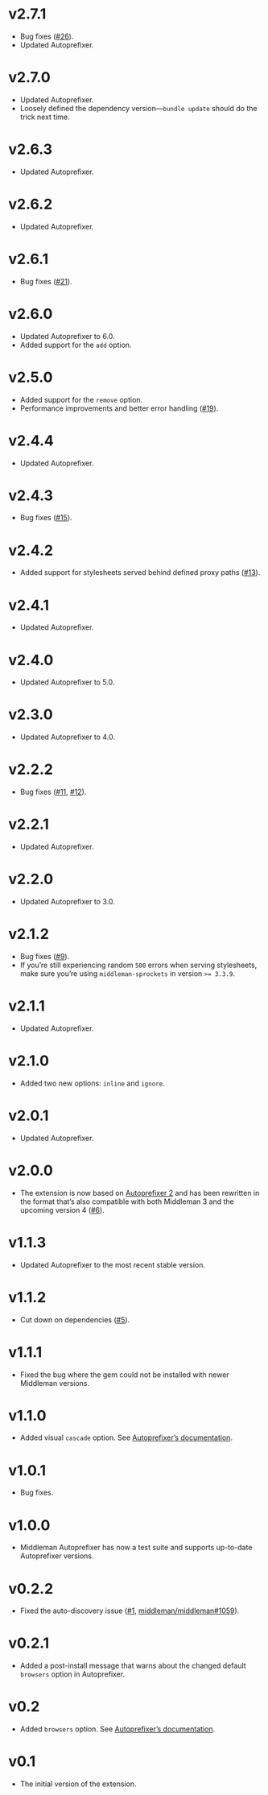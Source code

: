 # v2.7.1

* Bug fixes ([#26](https://github.com/middleman/middleman-autoprefixer/issues/26)).
* Updated Autoprefixer.

# v2.7.0

* Updated Autoprefixer.
* Loosely defined the dependency version—`bundle update` should do the trick next time.

# v2.6.3

* Updated Autoprefixer.

# v2.6.2

* Updated Autoprefixer.

# v2.6.1

* Bug fixes ([#21](https://github.com/middleman/middleman-autoprefixer/issues/21)).

# v2.6.0

* Updated Autoprefixer to 6.0.
* Added support for the `add` option.

# v2.5.0

* Added support for the `remove` option.
* Performance improvements and better error handling ([#19](https://github.com/middleman/middleman-autoprefixer/issues/19)).

# v2.4.4

* Updated Autoprefixer.

# v2.4.3

* Bug fixes ([#15](https://github.com/middleman/middleman-autoprefixer/issues/15)).

# v2.4.2

* Added support for stylesheets served behind defined proxy paths ([#13](https://github.com/middleman/middleman-autoprefixer/issues/13)).

# v2.4.1

* Updated Autoprefixer.

# v2.4.0

* Updated Autoprefixer to 5.0.

# v2.3.0

* Updated Autoprefixer to 4.0.

# v2.2.2

* Bug fixes ([#11](https://github.com/middleman/middleman-autoprefixer/issues/11), [#12](https://github.com/middleman/middleman-autoprefixer/issues/12)).

# v2.2.1

* Updated Autoprefixer.

# v2.2.0

* Updated Autoprefixer to 3.0.

# v2.1.2

* Bug fixes ([#9](https://github.com/middleman/middleman-autoprefixer/issues/9)).
* If you’re still experiencing random `500` errors when serving stylesheets, make sure you’re using `middleman-sprockets` in version `>= 3.3.9`.

# v2.1.1

* Updated Autoprefixer.

# v2.1.0

* Added two new options: `inline` and `ignore`.

# v2.0.1

* Updated Autoprefixer.

# v2.0.0

* The extension is now based on [Autoprefixer 2](https://github.com/ai/autoprefixer/releases/tag/2.0.0) and has been rewritten in the format that’s also compatible with both Middleman 3 and the upcoming version 4 ([#6](https://github.com/middleman/middleman-autoprefixer/issues/6)).

# v1.1.3

* Updated Autoprefixer to the most recent stable version.

# v1.1.2

* Cut down on dependencies ([#5](https://github.com/middleman/middleman-autoprefixer/issues/5)).

# v1.1.1

* Fixed the bug where the gem could not be installed with newer Middleman versions.

# v1.1.0

* Added visual `cascade` option. See [Autoprefixer’s documentation](https://github.com/ai/autoprefixer#visual-cascade).

# v1.0.1

* Bug fixes.

# v1.0.0

* Middleman Autoprefixer has now a test suite and supports up-to-date Autoprefixer versions.

# v0.2.2

* Fixed the auto-discovery issue ([#1](https://github.com/middleman/middleman-autoprefixer/issues/1), [middleman/middleman#1059](https://github.com/middleman/middleman/issues/1059)).

# v0.2.1

* Added a post-install message that warns about the changed default `browsers` option in Autoprefixer.

# v0.2

* Added `browsers` option. See [Autoprefixer’s documentation](https://github.com/ai/autoprefixer#browsers).

# v0.1

* The initial version of the extension.
